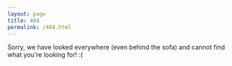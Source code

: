 ```yaml
---
layout: page
title: 404
permalink: /404.html
---
```

Sorry, we have looked everywhere (even behind the sofa) and cannot find what you're looking for! :(
